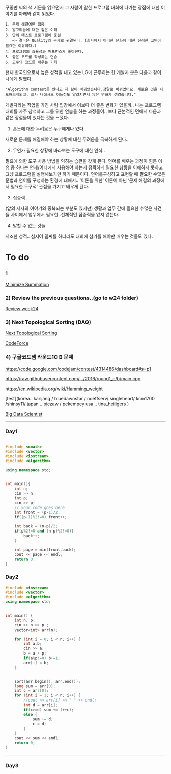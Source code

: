 #


###

구종만 씨의 책 서문을 읽으면서 그 사람이 말한 프로그램 대회에 나가는 장점에 대한 이야기를 아래와 같이 읽었다. 

```
1. 문제 해결에만 집중
2. 알고리듬에 대한 깊은 이해
3. 단위 테스트 프로그램에 충실 
   => 결국은 Quality의 문제로 귀결된다. (회사에서 이러한 문화에 대한 진정한 고민이 필요한 이유이다.)
4. 프로그램의 효율성과 퍼포먼스가 좋아진다.
5. 좋은 코드를 작성하는 연습
6. 고수의 코드를 배우는 기회
```

현재 한국인으로서 높은 성적을 내고 있는 LG에 근무하는 한 개발자 분은 다음과 같이 나에게 말했다. 

`"Algorithm contest를 만나고 제 삶이 바뀌었습니다.정말로 바뀌었어요. 새로운 것을 시도해보게되고, 회사 내에서도 어느정도 알려지면서 많은 변화가 생겼습니다." ` 

개발자라는 직업을 가진 사람 입장에서 이보다 더 좋은 변화가 있을까.. 
나는 프로그램 대회를 자주 참석하고 그를 위한 연습을 하는 과정들이.. 보다 근본적인 면에서 다음과 같은 장점들이 있다는 것을 느꼈다. 

1. 혼돈에 대한 두려움은 누구에게나 있다..

 새로운 문제를 해결해야 하는 상황에 대한 두려움을 극복하게 된다..

2. 무언가 필요한 상황에 바라보는 도구에 대한 인식..

 필요에 의한 도구 사용 방법을 익히는 습관을 갖게 된다. 
 언어를 배우는 과정이 힘든 이유 중 하나는 언제/어디에서 사용해야 하는지 정확하게 필요한 상황을 이해하지 못하고 그냥 프로그램을 실행해보기만 하기 때문이다. 언어를구성하고 표현할 때 필요한 수많은 문법과 언어를 구성하는 환경에 대해서..  ‘이론을 위한’ 이론이 아닌 ‘문제 해결의 과정에서 필요한 도구적’ 관점을 가지고 배우게 된다.
 
3. 집중력 ...

  (앞의 저자의 이야기와 중복되는 부분도 있지만) 생활과 업무 간에 필요한 
  수많은 사건들 사이에서 업무에서 필요한..전체적인 집중력을 잃지 않는다..
  
4. 말할 수 없는 것들

 저조한 성적.. 심지어 꼴찌를 하더라도 대회에 참가를 해야만 배우는 것들도 있다.
	

# To do

### 1

[Minimize Summation](https://www.hackerrank.com/contests/101hack43/challenges/minimizing-the-summation)

### 2) Review the previous questions..(go to w24 folder)

[Review week24](https://www.hackerrank.com/contests/w24/challenges/xor-matrix)


### 3) Next Topological Sorting (DAQ)
[Next Topological Sorting](https://www.hackerrank.com/contests/101hack40/challenges/next-topological-sorting)

[CodeForce](http://codeforces.com/contest/707/problem/C)


### 4) 구글코드잼 라운드1C B 문제
https://code.google.com/codejam/contest/4314486/dashboard#s=p1

https://raw.githubusercontent.com/…/2016/round1_c/b/main.cpp

https://en.wikipedia.org/wiki/Hamming_weight


[test](korea.. karljang / bluedawnstar / noeffserv/ singleheart/ kcm1700 /shinsy11/ 
      japan .. piczaw / pekempey
      usa .. tina_heiligers
)

[Big Data Scientist](https://www.linkedin.com/in/christianeheiligers)



---
### Day1
```cpp

#include <cmath>
#include <vector>
#include <iostream>
#include <algorithm>

using namespace std;


int main(){
    int n;
    cin >> n;
    int p;
    cin >> p;
    // your code goes here
    int front = (p-1)/2;
    if((p-1)%2!=0) front++;

    int back = (n-p)/2;
    if(p%2!=0 and (n-p)%2!=0){
        back++;
    }

    int page = min(front,back);
    cout << page << endl;
    return 0;
}

```

### Day2

```cpp
#include <iostream>
#include <vector>
#include <algorithm>
using namespace std;


int main() {
	int n, p;
	cin >> n >> p ;
	vector<int> arr(n);

	for (int i = 0; i < n; i++) {
		int a,b;
		cin >> a;
		b = a / p;
		if(a%p!=0) b+=1;
		arr[i] = b;
	}


	sort(arr.begin(), arr.end());
	long sum = arr[0];
	int c = arr[0];
	for (int i = 1; i < n; i++) {
		//cout << arr[i] << " " << endl;
		int d = arr[i];
		if(c>=d) sum += (++c);
		else {
			sum += d;
			c = d;
		}
	}
	cout << sum << endl;
	return 0;
}


```

---
### Day3

```cpp

```


